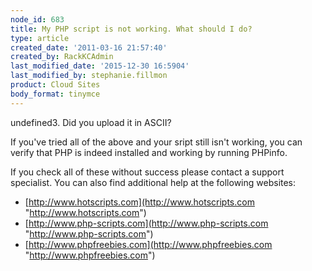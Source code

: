 ```yaml
---
node_id: 683
title: My PHP script is not working. What should I do?
type: article
created_date: '2011-03-16 21:57:40'
created_by: RackKCAdmin
last_modified_date: '2015-12-30 16:5904'
last_modified_by: stephanie.fillmon
product: Cloud Sites
body_format: tinymce
---
```


undefined3. Did you upload it in ASCII?

If you've tried all of the above and your sript still isn't working, you
can verify that PHP is indeed installed and working by running PHPinfo.

If you check all of these without success please contact a support
specialist. You can also find additional help at the following websites:

-   [http://www.hotscripts.com](http://www.hotscripts.com "http://www.hotscripts.com")
-   [http://www.php-scripts.com](http://www.php-scripts.com "http://www.php-scripts.com")
-   [http://www.phpfreebies.com](http://www.phpfreebies.com "http://www.phpfreebies.com")


